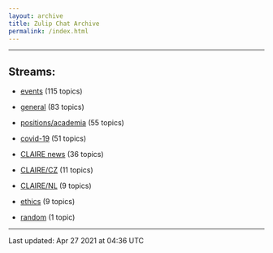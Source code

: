 ```yaml
---
layout: archive
title: Zulip Chat Archive
permalink: /index.html
---
```


---

## Streams:

* [events](stream/201207-events/index.html) (115 topics)

* [general](stream/201199-general/index.html) (83 topics)

* [positions/academia](stream/203258-positions/academia/index.html) (55 topics)

* [covid-19](stream/226112-covid-19/index.html) (51 topics)

* [CLAIRE news](stream/201957-CLAIRE-news/index.html) (36 topics)

* [CLAIRE/CZ](stream/203399-CLAIRE/CZ/index.html) (11 topics)

* [CLAIRE/NL](stream/203255-CLAIRE/NL/index.html) (9 topics)

* [ethics](stream/228366-ethics/index.html) (9 topics)

* [random](stream/202125-random/index.html) (1 topic)

<hr><p>Last updated: Apr 27 2021 at 04:36 UTC</p>